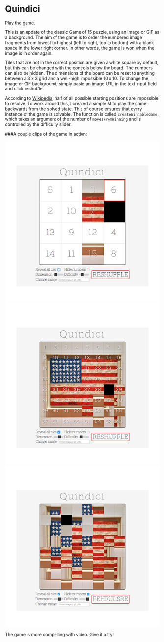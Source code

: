 # Quindici

[Play the game.](https://francis-m-kim.github.io/Quindici/)

This is an update of the classic Game of 15 puzzle, using an image or GIF as a background. The aim of the game is to order the numbered image fragments from lowest to highest (left to right, top to bottom) with a blank space in the lower right corner. In other words, the game is won when the image is in order again.

Tiles that are not in the correct position are given a white square by default, but this can be changed with the controls below the board. The numbers can also be hidden. The dimensions of the board can be reset to anything between a 3 x 3 grid and a well-nigh impossible 10 x 10. To change the image or GIF background, simply paste an image URL in the text input field and click reshuffle.

According to [Wikipedia](https://en.wikipedia.org/wiki/15_puzzle#Solvability), half of all possible starting positions are impossible to resolve. To work around this, I created a simple AI to play the game backwards from the solved state. This of course ensures that every instance of the game is solvable. The function is called `createWinnableGame`, which takes an argument of the number of `movesFromWinning` and is controlled by the difficulty slider.

###A couple clips of the game in action:

![sample1](samples/sample1.png)
![sample2](samples/sample2.png)
![sample3](samples/sample3.png)

The game is more compelling with video. Give it a try!
